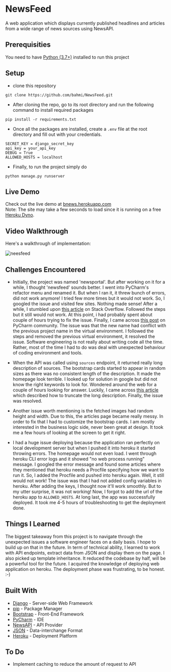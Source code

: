 # NewsFeed
A web application which displays currently published headlines and articles from a wide range of news sources using NewsAPI.

## Prerequisities
You need to have [Python (3.7+)](https://www.python.org/downloads/) installed to run this project

## Setup
- clone this repository
```
git clone https://github.com/bahmi/NewsFeed.git
```
-  After cloning the repo, go to its root directory and run the following command to install required packages
```
pip install -r requirements.txt
```
- Once all the packages are installed, create a `.env` file at the root directory and fill out with your 
credentials.
```
SECRET_KEY = django_secret_key
api_key = your_api_key
DEBUG = True
ALLOWED_HOSTS = localhost
```
- Finally, to run the project simply do 
```
python manage.py runserver
```

## Live Demo
Check out the live demo at [bnews.herokuapp.com](https://bnews.herokuapp.com)  
Note: The site may take a few seconds to load since it is running on a free [Heroku Dyno](https://www.heroku.com/dynos).

## Video Walkthrough
Here's a walkthrough of implementation:  

![neesfeed](./walkthrough/newsfeed.gif)

## Challenges Encountered
- Initially, the project was named 'newsportal'. But after working on it for a while, I thought 'newsfeed' sounds better. I 
went into PyCharm's refactor menu and renamed it. But when I ran it, it threw bunch of errors, did not work anymore! 
I tried few more times but it would not work. So, I googled the issue and visited few sites. Nothing made sense! After a while, I 
stumbled upon [this article](https://stackoverflow.com/questions/18293875/easy-way-to-rename-a-django-project/18293906) 
on Stack Overflow. Followed the steps but it still would not work. At this point, i had probably spent about couple of hours trying to fix the issue. Finally, I came across 
[this post](https://intellij-support.jetbrains.com/hc/en-us/community/posts/115000792670--solved-Project-Interpreter-Error-Please-Specify-a-different-SDK-Name) 
on PyCharm community. The issue was that the new name had conflict with the previous project name in the virtual environment.
I followed the steps and removed the previous virtual environment, it resolved the issue. Software engineering is not 
really about writing code all the time. Rather, most of the time I had to do was deal with unexpected behaviour of coding environment and tools.   

- When the API was called using `sources` endpoint, it returned really long description of sources. The bootstrap cards started to appear in random sizes as there 
was no consistent length of the description. It made the homepage look terrible. I looked up for solution in google but did not know the right keywords to look for. 
Wondered around the web for a couple of hours looking for answer. Luckily, I came across 
[this article](https://docs.djangoproject.com/en/2.2/ref/templates/builtins/#truncatechars) which described how to truncate the long description. 
Finally, the issue was resolved.

- Another issue worth mentioning is the fetched images had random height and width. Due to this, the articles page became really messy. In order to fix that I had 
to customize the bootstrap cards. I am mostly interested in the business logic side, never been great at design. It took me a few hours of looking at the screen to get it right.

- I had a huge issue deploying because the application ran perfectly on local development server but when I pushed it into heroku it started throwing errors. 
The homepage would not even load. I went through heroku CLI error logs and it showed "no web process running" message. I googled the error message and found some articles 
where they mentioned that heroku needs a Procfile specifying how we want to run it. So, I added the Procfile and pushed into heroku again. Well, it still would not work! 
The issue was that I had not added config variables in heroku. After adding the keys, I thought now it'll work smoothly. But to my utter surprise, it was not working! 
Now, I forgot to add the url of the heroku app to `ALLOWED_HOSTS`. At long last, the app was successfully deployed. It took me 4-5 hours of troubleshooting 
to get the deployment done.
 
## Things I Learned
The biggest takeaway from this project is to navigate through the unexpected issues a software engineer faces on a daily basis. I hope to 
build up on that in the future. In term of technical ability, I learned to work with API endpoints, extract data from JSON and display them on the page. 
I also picked up template inheritance. It reduced the codebase by half, will be a powerful tool for the future. 
I acquired the knowledge of deploying web application on heroku. The deployment phase was frustrating, to be honest. :-) 

## Built With
- [Django](https://www.djangoproject.com/) - Server-side Web Framework
- [pip](https://pypi.org/project/pip/) - Package Manager
- [Bootstrap](https://getbootstrap.com/) - Front-End Framework
- [PyCharm](https://www.jetbrains.com/pycharm/) - IDE
- [NewsAPI](https://newsapi.org/) - API Provider
- [JSON](https://www.json.org/) - Data-interchange Format
- [Heroku](https://www.heroku.com/) - Deployment Platform

## To Do
- Implement caching to reduce the amount of request to API 